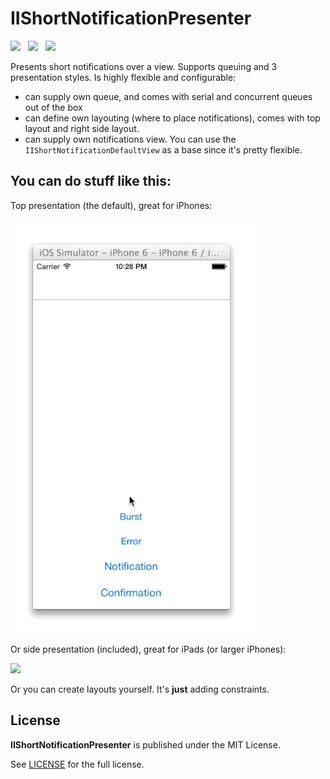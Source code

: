 IIShortNotificationPresenter
============================

![](http://img.shields.io/cocoapods/l/IIShortNotificationPresenter.svg) &nbsp;
![](http://img.shields.io/cocoapods/p/IIShortNotificationPresenter.svg) &nbsp;
![](https://travis-ci.org/Inferis/IIShortNotificationPresenter.svg)


Presents short notifications over a view. Supports queuing and 3 presentation styles. Is highly flexible and configurable:

* can supply own queue, and comes with serial and concurrent queues out of the box
* can define own layouting (where to place notifications), comes with top layout and right side layout.
* can supply own notifications view. You can use the `IIShortNotificationDefaultView` as a base since it's pretty flexible.

## You can do stuff like this:

Top presentation (the default), great for iPhones:

![](presenter_top.gif)

Or side presentation (included), great for iPads (or larger iPhones):

![](presenter_side.gif)

Or you can create layouts yourself. It's **just** adding constraints. 

## License 

**IIShortNotificationPresenter** is published under the MIT License.

See [LICENSE](LICENSE) for the full license.